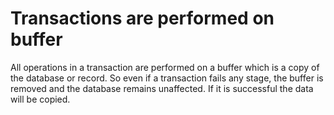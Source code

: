 # Transactions are performed on buffer

All operations in a transaction are performed on a buffer which is a copy of the database or record. So even if a transaction fails any stage, the buffer is removed and the database remains unaffected. If it is successful the data will be copied.
